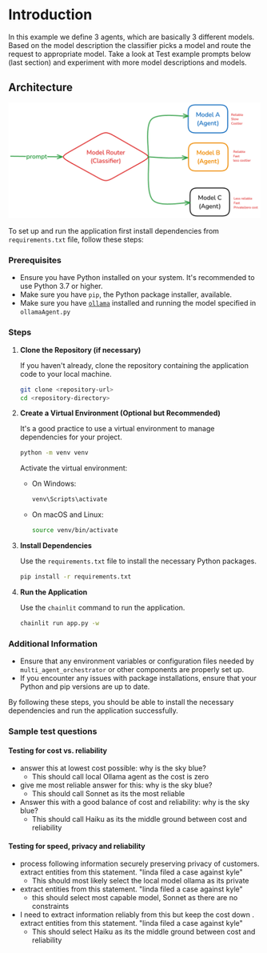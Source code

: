 # Introduction
In this example we define 3 agents, which are basically 3 different models. Based on the model description the classifier picks a model and route the request to appropriate model. Take a look at Test example prompts below (last section) and experiment with more model descriptions and models.

## Architecture

![Architecture](./model_router.png)


To set up and run the application first install dependencies from `requirements.txt` file, follow these steps:

### Prerequisites

- Ensure you have Python installed on your system. It's recommended to use Python 3.7 or higher.
- Make sure you have `pip`, the Python package installer, available.
- Make sure you have [`ollama`](https://ollama.com/) installed and running the model specified in `ollamaAgent.py`

### Steps

1. **Clone the Repository (if necessary)**

   If you haven't already, clone the repository containing the application code to your local machine.

   ```bash
   git clone <repository-url>
   cd <repository-directory>
   ```

2. **Create a Virtual Environment (Optional but Recommended)**

   It's a good practice to use a virtual environment to manage dependencies for your project.

   ```bash
   python -m venv venv
   ```

   Activate the virtual environment:

   - On Windows:

     ```bash
     venv\Scripts\activate
     ```

   - On macOS and Linux:

     ```bash
     source venv/bin/activate
     ```

3. **Install Dependencies**

   Use the `requirements.txt` file to install the necessary Python packages.

   ```bash
   pip install -r requirements.txt
   ```

4. **Run the Application**

   Use the `chainlit` command to run the application.

   ```bash
   chainlit run app.py -w
   ```

### Additional Information

- Ensure that any environment variables or configuration files needed by `multi_agent_orchestrator` or other components are properly set up.
- If you encounter any issues with package installations, ensure that your Python and pip versions are up to date.

By following these steps, you should be able to install the necessary dependencies and run the application successfully.

### Sample test questions
#### Testing for cost vs. reliability
- answer this at lowest cost possible: why is the sky blue?
   - This should call local Ollama agent as the cost is zero
- give me most reliable answer for this: why is the sky blue?
   - This should call Sonnet as its the most reliable
- Answer this with a good balance of cost and reliability: why is the sky blue?
   - This should call Haiku as its the middle ground between cost and reliability

#### Testing for speed, privacy and reliability
- process following information securely preserving privacy of customers. extract entities from this statement. "linda filed a case against kyle"
   - This should most likely select the local model ollama as its private
- extract entities from this statement. "linda filed a case against kyle"
   - this should select most capable model, Sonnet as there are no constraints
- I need to extract information reliably from this but keep the cost down . extract entities from this statement. "linda filed a case against kyle"
   - This should select Haiku as its the middle ground between cost and reliability

